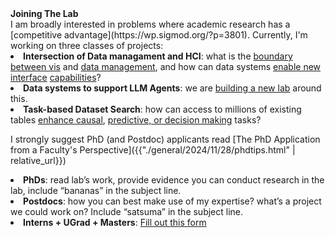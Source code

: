 <h4 style="margin-top:0em; margin-bottom: 0em;">Joining The Lab</h4>   
I am broadly interested in problems where academic research has a [competitive advantage](https://wp.sigmod.org/?p=3801).  Currently, I'm working on three classes of projects:

<ul class="apply">
  <li><strong>Intersection of Data managament and HCI</strong>: what is the <a href="https://arxiv.org/abs/2407.06404">boundary between vis</a> and <a href="https://www.dropbox.com/scl/fi/6r1vaia3tzbo1dwp9yqme/mgg-icdt25-submitted.pdf?rlkey=ttbddaqypbrvydzu87mnanmf8&amp;st=m7glvjmw&amp;dl=0">data management</a>, and how can data systems <a href="https://www.dropbox.com/scl/fi/d2xg8wb4uonijra1tuccp/pvd-sigmod25-submission.pdf?rlkey=lj9g98q8tku0a961maxofe8x2&amp;dl=0">enable new</a> <a href="https://www.dropbox.com/s/io5hpu5rn4tl9m5/smoke-sigmod18demo-cr.pdf?dl=0">interface</a>  <a href="https://www.dropbox.com/s/bhwikxq8932dsg5/dig-hilda23-cr.pdf?dl=0">capabilities</a>?</li>
  <li><strong>Data systems to support LLM Agents</strong>: we are <a href="https://columbia-dap-lab.github.io/">building a new lab</a> around this.</li>
  <li><strong>Task-based Dataset Search</strong>: how can access to millions of existing tables <a href="https://www.dropbox.com/scl/fi/oqr84we82yvl3a1qpwo0n/suna-vldb25-submitted.pdf?rlkey=uz3ztnvfsk953kjj9vs6h4tzb&dl=0">enhance causal</a>, <a href="https://arxiv.org/pdf/2308.05637.pdf">predictive, or decision making</a> tasks?</li>
</ul>

<!--
* **Intersection of Data managament and HCI**: what is the [boundary between vis](https://arxiv.org/abs/2407.06404) and [data management](https://www.dropbox.com/scl/fi/6r1vaia3tzbo1dwp9yqme/mgg-icdt25-submitted.pdf?rlkey=ttbddaqypbrvydzu87mnanmf8&st=m7glvjmw&dl=0), and how can data systems [enable new](https://www.dropbox.com/scl/fi/d2xg8wb4uonijra1tuccp/pvd-sigmod25-submission.pdf?rlkey=lj9g98q8tku0a961maxofe8x2&dl=0) [interface](https://www.dropbox.com/s/io5hpu5rn4tl9m5/smoke-sigmod18demo-cr.pdf?dl=0)  [capabilities](https://www.dropbox.com/s/bhwikxq8932dsg5/dig-hilda23-cr.pdf?dl=0)?
* **Data systems to support LLM Agents**: we are [building a new lab](https://columbia-dap-lab.github.io/) around this.  
* **Task-based Dataset Search**: how can access to millions of existing tables enhance causal, predictive, or decision making tasks?  See [our CIDR24 paper](https://arxiv.org/pdf/2308.05637.pdf)
-->



I strongly suggest PhD (and Postdoc) applicants read [The PhD Application from a Faculty's Perspective]({{"./general/2024/11/28/phdtips.html" | relative_url}})

<ul class="apply">
  <li><strong>PhDs</strong>: read lab’s work, provide evidence you can conduct research in the lab, include “bananas” in the subject line.</li>
  <li><strong>Postdocs</strong>: how you can best make use of my expertise?  what’s a project we could work on? Include “satsuma” in the subject line.</li>
  <li><strong>Interns + UGrad + Masters</strong>: <a href="https://forms.gle/4TJRZubQ6Ary3zd47">Fill out this form</a></li>
</ul>
<!--
* **PhDs**: read lab's work, provide evidence you can conduct research in the lab, include "bananas" in the subject line.    
* **Postdocs**: how you can best make use of my expertise?  what's a project we could work on? Include "satsuma" in the subject line.   
* **Interns + UGrad + Masters**: <a href="https://forms.gle/4TJRZubQ6Ary3zd47">Fill out this form</a>
-->


<style>
ul.apply {
margin-top: 0em;
  list-style-position: inside;
  list-style-type: disc;
  padding: 0px;
}
ul.apply li {
  margin-bottom: 0em;
}
</style>


